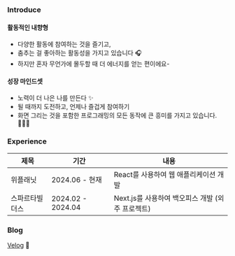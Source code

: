 ### Introduce

#### 활동적인 내향형
- 다양한 활동에 참여하는 것을 즐기고, 
- 춤추는 걸 좋아하는 활동성을 가지고 있습니다 🎧
- 하지만 혼자 무언가에 몰두할 때 더 에너지를 얻는 편이에요-

#### 성장 마인드셋
- 노력이 더 나은 나를 만든다 ✨
- 될 때까지 도전하고, 언제나 즐겁게 참여하기   
- 화면 그리는 것을 포함한 프로그래밍의 모든 동작에 큰 흥미를 가지고 있습니다. 👩🏻‍💻

### Experience
|제목|기간|내용|
|---|---|---|
|위플래닛|2024.06 - 현재|React를 사용하여 웹 애플리케이션 개발|
|스파르타빌더스|2024.02 - 2024.04|Next.js를 사용하여 백오피스 개발 (외주 프로젝트)|

###  Blog 
[Velog](https://velog.io/@kimfield/posts) 📝
